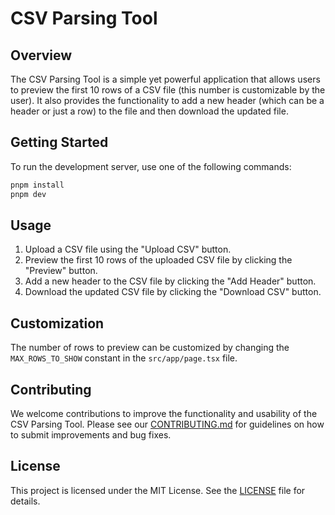 # CSV Parsing Tool

## Overview

The CSV Parsing Tool is a simple yet powerful application that allows users to preview the first 10 rows of a CSV file (this number is customizable by the user). It also provides the functionality to add a new header (which can be a header or just a row) to the file and then download the updated file.

## Getting Started

To run the development server, use one of the following commands:

```bash
pnpm install
pnpm dev
```

## Usage

1. Upload a CSV file using the "Upload CSV" button.
2. Preview the first 10 rows of the uploaded CSV file by clicking the "Preview" button.
3. Add a new header to the CSV file by clicking the "Add Header" button.
4. Download the updated CSV file by clicking the "Download CSV" button.

## Customization

The number of rows to preview can be customized by changing the `MAX_ROWS_TO_SHOW` constant in the `src/app/page.tsx` file.

## Contributing

We welcome contributions to improve the functionality and usability of the CSV Parsing Tool. Please see our [CONTRIBUTING.md](CONTRIBUTING.md) for guidelines on how to submit improvements and bug fixes.

## License

This project is licensed under the MIT License. See the [LICENSE](LICENSE) file for details.
